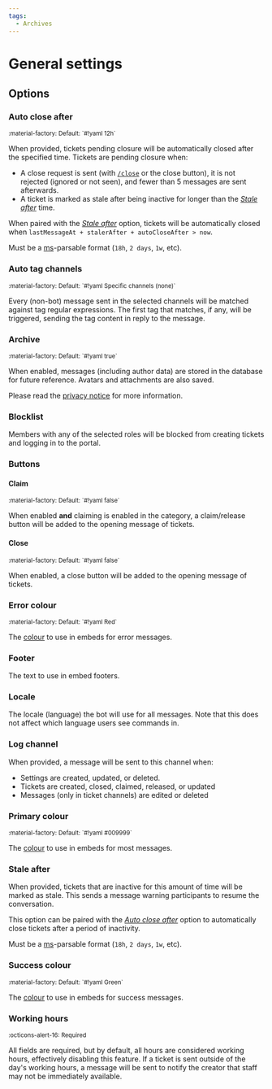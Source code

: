 ```yaml
---
tags:
  - Archives
---
```


# General settings

## Options

### Auto close after

<small>
:material-factory: Default: `#!yaml 12h`
</small>

When provided, tickets pending closure will be automatically closed after the specified time.
Tickets are pending closure when:

- A close request is sent (with [`/close`](../features/commands.md#close) or the close button), it is not rejected (ignored or not seen), and fewer than 5 messages are sent afterwards.
- A ticket is marked as stale after being inactive for longer than the [*Stale after*](#stale-after) time.

When paired with the [*Stale after*](#stale-after) option, tickets will be automatically closed when `lastMessageAt + stalerAfter + autoCloseAfter > now`.

Must be a [ms](https://github.com/vercel/ms#readme)-parsable format (`18h`, `2 days`, `1w`, etc).

### Auto tag channels

<small>
:material-factory: Default: `#!yaml Specific channels (none)`
</small>

Every (non-bot) message sent in the selected channels will be matched against tag regular expressions.
The first tag that matches, if any, will be triggered, sending the tag content in reply to the message.

### Archive

<small>
:material-factory: Default: `#!yaml true`
</small>

When enabled, messages (including author data) are stored in the database for future reference. Avatars and attachments are also saved.

Please read the [privacy notice](../privacy.md) for more information.

### Blocklist

Members with any of the selected roles will be blocked from creating tickets and logging in to the portal.

### Buttons

#### Claim

<small>
:material-factory: Default: `#!yaml false`
</small>

When enabled **and** claiming is enabled in the category, a claim/release button will be added to the opening message of tickets.

#### Close

<small>
:material-factory: Default: `#!yaml false`
</small>

When enabled, a close button will be added to the opening message of tickets.

### Error colour

<small>
:material-factory: Default: `#!yaml Red`
</small>

The [colour](https://old.discordjs.dev/#/docs/discord.js/main/typedef/ColorResolvable) to use in embeds for error messages.

### Footer

The text to use in embed footers.

### Locale

The locale (language) the bot will use for all messages. Note that this does not affect which language users see commands in.

### Log channel

When provided, a message will be sent to this channel when:

- Settings are created, updated, or deleted.
- Tickets are created, closed, claimed, released, or updated
- Messages (only in ticket channels) are edited or deleted

### Primary colour

<small>
:material-factory: Default: `#!yaml #009999`
</small>

The [colour](https://old.discordjs.dev/#/docs/discord.js/main/typedef/ColorResolvable) to use in embeds for most messages.

### Stale after

When provided, tickets that are inactive for this amount of time will be marked as stale.
This sends a message warning participants to resume the conversation.

This option can be paired with the [*Auto close after*](#auto-close-after) option to automatically close tickets after a period of inactivity.

Must be a [ms](https://github.com/vercel/ms#readme)-parsable format (`18h`, `2 days`, `1w`, etc).

### Success colour

<small>
:material-factory: Default: `#!yaml Green`
</small>

The [colour](https://old.discordjs.dev/#/docs/discord.js/main/typedef/ColorResolvable) to use in embeds for success messages.

### Working hours

<small>
:octicons-alert-16: Required
</small>

All fields are required, but by default, all hours are considered working hours, effectively disabling this feature.
If a ticket is sent outside of the day's working hours, a message will be sent to notify the creator that staff may not be immediately available.
